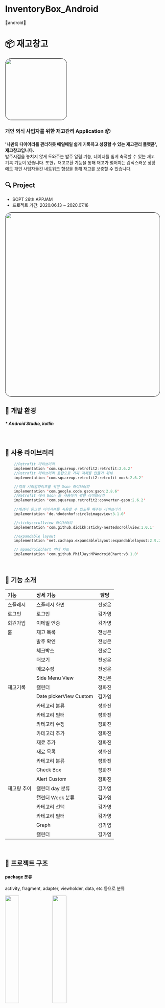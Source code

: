 
# InventoryBox_Android
🦖android🦖

# 📦 재고창고
<img style="border: 1px solid black !important; border-radius:20px; " src="https://user-images.githubusercontent.com/63707317/86824314-f1be6380-c0c8-11ea-8893-e5856316f338.png" width="200px" />

###  개인 외식 사업자를 위한 재고관리 Application 📦
<b>'나만의 다이어리를 관리하듯 매일매일 쉽게 기록하고 성장할 수 있는 재고관리 플랫폼', 재고창고입니다. </b><br/>
발주시점을 놓치지 않게 도와주는 발주 알림 기능, 데이터를 쉽게 축적할 수 있는 재고 기록 기능이 있습니다. 
또한，재고교환 기능을 통해 재고가 떨어지는 갑작스러운 상황에도 개인 사업자들간 네트워크 형성을 통해 재고를 보충할 수 있습니다.
 <br>

## 🔍 Project
* SOPT 26th APPJAM 
* 프로젝트 기간: 2020.06.13 ~ 2020.07.18

<img style="border: 1px solid black !important; border-radius:20px; " src="https://user-images.githubusercontent.com/63707317/86822421-92f7ea80-c0c6-11ea-965f-0d14951ce44e.png" width="600px" />
<br>

## 📝 개발 환경
##### * Android Studio, kotlin
<br>

## 📝 사용 라이브러리  
```kotlin
    //Retrofit 라이브러리
    implementation 'com.squareup.retrofit2:retrofit:2.6.2'
    //Retrofit 라이브러리 응답으로 가짜 객체를 만들기 위해
    implementation 'com.squareup.retrofit2:retrofit-mock:2.6.2'

    //객체 시리얼라이즈를 위한 Gson 라이브러리
    implementation 'com.google.code.gson:gson:2.8.6'
    //Retrofit 에서 Gson 을 사용하기 위한 라이브러리
    implementation 'com.squareup.retrofit2:converter-gson:2.6.2'
    
    //배경이 동그란 이미지뷰를 사용할 수 있도록 해주는 라이브러리
    implementation 'de.hdodenhof:circleimageview:3.1.0'

    //stickyscrollview 라이브러리
    implementation 'com.github.didikk:sticky-nestedscrollview:1.0.1'

    //expandable layout
    implementation 'net.cachapa.expandablelayout:expandablelayout:2.9.2'

    // mpandroidchart 막대 차트
    implementation 'com.github.PhilJay:MPAndroidChart:v3.1.0'
```

<br>
    
## 📝 기능 소개
| 기능 | 상세 기능 | 담당 |
 |:--------|:--------|:--------:| 
 | 스플레시 | 스플레시 화면 | 전성은 | 
 | 로그인 | 로그인 | 김가영 | 
 | 회원가입 | 이메일 인증 | 김가영 |
 | 홈 | 재고 목록 | 전성은 | 
 |  | 발주 확인 | 전성은 |
 |  | 체크박스 | 전성은 |
 |  | 더보기 | 전성은 |
 |  | 메모수정 | 전성은 |
 |  | Side Menu View | 전성은 |
 | 재고기록 | 캘린더 | 정화진 |
 |  | Date pickerView Custom| 김가영 |
 |  | 카테고리 분류 | 정화진 |
 |  | 카테고리 필터 | 정화진 |
 |  | 카테고리 수정 | 정화진 |
 |  | 카테고리 추가 | 정화진 |
 |  | 재료 추가 | 정화진 |
 |  | 재료 목록 | 정화진 |
 |  | 카테고리 분류 | 정화진 |
 |  | Check Box | 정화진 |
 |  | Alert Custom | 정화진 |
 | 재고량 추이 | 캘린더 day 분류 | 김가영 |
 | | 캘린더 Week 분류 | 김가영 |
 | | 카테고리 선택 | 김가영 |
 | | 카테고리 필터 | 김가영 |
 | | Graph | 김가영 |
 | | 캘린더 | 김가영 |
 <br>

## 📝 프로젝트 구조
#### package 분류
activity, fragment, adapter, viewholder, data, etc 등으로 분류
<div>
<img src="https://user-images.githubusercontent.com/51014789/86890258-ff5f0200-c137-11ea-9c0d-9a2b7186c357.PNG" width="30%">
<img src="https://user-images.githubusercontent.com/51014789/86890495-5b298b00-c138-11ea-9524-b49bc3198f9e.PNG" width="30%">
</div>
 
<br>

## 📝 핵심 기능 구현 방법 및 구현 화면
#### <홈>

recyclerview, viewholder와 HomeOrderData를 사용하여 발주 확인 목록을 오늘 발주할 재고 확인 메모에 표시
<div>
<img src="https://user-images.githubusercontent.com/51014789/86896139-82845600-c140-11ea-856b-2d6f2bb3d5aa.PNG" width="23%">
<img src="https://user-images.githubusercontent.com/51014789/86896147-86b07380-c140-11ea-8d2a-4bd247ec5d36.PNG" width="23%">
<img src="https://user-images.githubusercontent.com/51014789/86896766-70ef7e00-c141-11ea-96e3-8e67acb837ca.PNG" width="23%">
</div>
<br>  
  
#### <재고 기록>
<div>
<img src="https://user-images.githubusercontent.com/51014789/86896177-93cd6280-c140-11ea-84e1-960355cd7aeb.PNG" width="23%">
</div>
<br>

#### <재고량 추이>
graph - MPAndriodChart 라이브러리 이용, BarChart 확장함수 만들어 적용
<div>
<img src="https://user-images.githubusercontent.com/51014789/86896184-962fbc80-c140-11ea-9e49-081a7265bc3c.PNG" width="23%">
</div>
<br>

 
## A-1. ConstraintLayout을 사용한 화면 개발
### 1. match_constraint, chain, guideline 등 constraintLayout의 다양한 속성 활용

* activity_sign_up.xml에서 constraint chain, guideline 이용
<img src="https://user-images.githubusercontent.com/60654009/86613345-6a9bbd80-bfec-11ea-9e12-f857f1c6f2f7.png" width="23%">

* activity_drawer.xml에서 chain 속성 활용
<img src="https://user-images.githubusercontent.com/51014789/86891495-e8211400-c139-11ea-9a06-05d28b1a8aa5.PNG" width="23%">
각 항목들을 프로필 constraintlayout과 chain으로 연결하고 Vertical chainStyle을 packed로 지정하여 붙임

 * fragment_graph_detail.xml 에서 guideline 속성, match_constraint 사용
	<img src="https://user-images.githubusercontent.com/60654009/86902091-73090b00-c148-11ea-882e-32e91df68466.png" width="23%">
	<br>


```kotlin
<androidx.constraintlayout.widget.ConstraintLayout
        android:id="@+id/constraint_profile"
        android:layout_width="173dp"
        android:layout_height="70dp"
        android:layout_marginTop="43dp"
        app:layout_constraintBottom_toTopOf="@+id/drawer_1"
        app:layout_constraintStart_toStartOf="parent"
        app:layout_constraintTop_toBottomOf="@+id/imageView"
        app:layout_constraintVertical_chainStyle="packed">
```

* activity_drawer.xml에서 match_constraint 속성 활용
레이아웃에 각 메뉴들을 꽉 차게 맞추기 위해 모든 메뉴들의 layut_width에 0dp로 match_constraint 속성을 적용함

```kotlin
<androidx.constraintlayout.widget.ConstraintLayout
        android:id="@+id/drawer_1"
        android:layout_width="0dp"
        android:layout_height="30dp"
        android:layout_marginTop="20dp"
        app:layout_constraintBottom_toTopOf="@+id/drawer_2"
        app:layout_constraintEnd_toEndOf="@+id/constraint_profile"
        app:layout_constraintHorizontal_bias="0.5"
        app:layout_constraintStart_toStartOf="@+id/constraint_profile"
        app:layout_constraintTop_toBottomOf="@+id/constraint_profile">
```
* fragment_graph_detail.xml 에서 guideline 속성 활용
```kotlin
왼쪽에 같은 margin 값을 주기 위해 guideline을 만든 후 constraint 적용
kotlin
<androidx.constraintlayout.widget.Guideline  
	  android:id="@+id/guideline3"  
	  android:layout_width="wrap_content"  
	  android:layout_height="wrap_content"  
	  android:layout_marginStart="16dp"  
	  android:orientation="vertical"  
	  app:layout_constraintGuide_begin="16dp"  
	  app:layout_constraintStart_toStartOf="parent" >
```

### 2. 제약조건의 연관성
뷰를 부모와 연관지어 여백을 적용하는 방식이 아니라 가까운 뷰에게 제약조건을 걸어 여백을 통해 위치를 지정함

<br>

### 3. width, height 속성에 match_parent, wrap_content, match_constraint 위주로 사용

* textView의 text 내용에 따라 크기가 달라져야 하는 경우가 많기 때문에 width 속성에 wrap_content 속성 위주로 사용
ex) 사용자 이름, 주소, 날짜, 발주 확인 목록 등
* activity_drawer.xml에 match_constraint를 활용하여 레이아웃에 각 메뉴들을 꽉 차게 지정

<br>

## A-2. kotlin collection의 확장함수 사용 / custom 확장 함수 사용
----
<br>

## 💻 Developer

* [김가영](https://github.com/jujube0)
* [전성은](https://github.com/cse0616)
* [정화진](https://github.com/hjh1161514)



